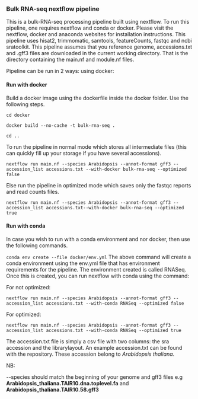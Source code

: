 ### Bulk RNA-seq nextflow pipeline
This is a bulk-RNA-seq processing pipeline built using nextflow. To run this pipeline, one requires
nextflow and conda or docker. Please visit the nextflow, docker and anaconda websites for installation instructions. This pipeline uses hisat2, trimmomatic, samtools, featureCounts, fastqc and ncbi sratoolkit. This pipeline assumes that you reference genome, accessions.txt and .gff3 files are downloaded in the current working directory. That is the directory containing the main.nf and module.nf files. 

Pipeline can be run in 2 ways:
using docker:

#### Run with docker
Build a docker image using the dockerfile inside the docker folder. Use the following steps.

`
cd docker
`

`
docker build --no-cache -t bulk-rna-seq .
`

`
cd ..
`

To run the pipeline in normal mode which stores all intermediate files (this can quickly fill up your storage if you have several accessions).

`
nextflow run main.nf --species Arabidopsis --annot-format gff3 --accession_list accessions.txt --with-docker bulk-rna-seq --optimized false
`

Else run the pipeline in optimized mode which saves only the fastqc reports and read counts files.

`
nextflow run main.nf --species Arabidopsis --annot-format gff3 --accession_list accessions.txt--with-docker bulk-rna-seq --optimized true
`

#### Run with conda 

In case you wish to run with a conda environment and nor docker, then use the following commands.

`
conda env create --file docker/env.yml
`
The above command will create a conda environment using the env.yml file that has environment requirements for the pipeline. The environment created is called RNASeq. Once this is created, you can run nextflow with conda using the command:

For not optimized:

`
nextflow run main.nf --species Arabidopsis --annot-format gff3 --accession_list accessions.txt --with-conda RNASeq --optimized false
`

For optimized:


`
nextflow run main.nf --species Arabidopsis --annot-format gff3 --accession_list accessions.txt --with-conda RNASeq --optimized true
`

The accession.txt file is simply a csv file with two columns: the sra accession and the librarylayout. An example accession.txt can be found with the repository. These accession belong to *Arabidopsis thaliana*.

NB:

--species should match the beginning of your genome and gff3 files e.g **Arabidopsis_thaliana.TAIR10.dna.toplevel.fa** and **Arabidopsis_thaliana.TAIR10.58.gff3**